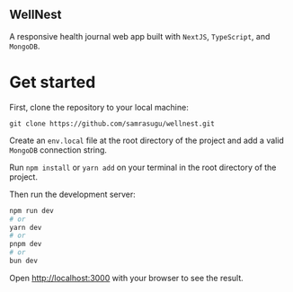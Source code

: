 ## WellNest

A responsive health journal web app built with `NextJS`, `TypeScript`, and `MongoDB`.

# Get started

First, clone the repository to your local machine:

```
git clone https://github.com/samrasugu/wellnest.git
```
Create an `env.local` file at the root directory of the project and add a valid `MongoDB` connection string.

Run `npm install` or `yarn add` on your terminal in the root directory of the project.

Then run the development server:

```bash
npm run dev
# or
yarn dev
# or
pnpm dev
# or
bun dev
```

Open [http://localhost:3000](http://localhost:3000) with your browser to see the result.
